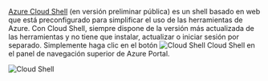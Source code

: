 
[Azure Cloud Shell](../articles/cloud-shell/quickstart.md) (en versión preliminar pública) es un shell basado en web que está preconfigurado para simplificar el uso de las herramientas de Azure. Con Cloud Shell, siempre dispone de la versión más actualizada de las herramientas y no tiene que instalar, actualizar o iniciar sesión por separado. Simplemente haga clic en el botón ![Cloud Shell](./media/cloud-shell-portal/cs-button.png) Cloud Shell en el panel de navegación superior de Azure Portal. 

![Cloud Shell](./media/cloud-shell-portal/cloud-shell.png)
 








